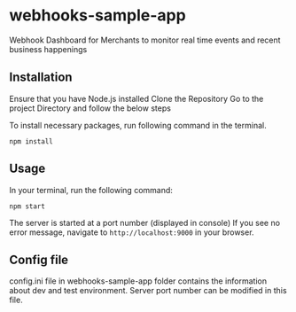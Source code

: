 # webhooks-sample-app

Webhook Dashboard for Merchants to monitor real time events and recent business happenings 

## Installation 

Ensure that you have Node.js installed 
Clone the Repository 
Go to the project Directory and follow the below steps

To install necessary packages, run following command in the terminal.

```
npm install
```
## Usage

In your terminal, run the following command:

```
npm start
```

The server is started at a port number (displayed in console) 
If you see no error message, navigate to `http://localhost:9000` in your browser.

## Config file

config.ini file in webhooks-sample-app folder contains the information about dev and test environment. Server port number can be modified in this file.
